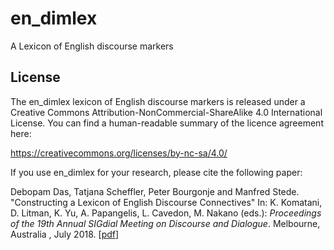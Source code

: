 # en_dimlex
A Lexicon of English discourse markers

## License

The en_dimlex lexicon of English discourse markers is released under a Creative
Commons Attribution-NonCommercial-ShareAlike 4.0 International License.
You can find a human-readable summary of the licence agreement here:

https://creativecommons.org/licenses/by-nc-sa/4.0/

If you use en_dimlex for your research, please cite the following paper:

Debopam Das, Tatjana Scheffler, Peter Bourgonje and Manfred Stede. 
"Constructing a Lexicon of English Discourse Connectives"
In: K. Komatani, D. Litman, K. Yu, A. Papangelis, L. Cavedon, M. Nakano (eds.): *Proceedings of the 19th Annual SIGdial Meeting on Discourse and Dialogue*. Melbourne, Australia , July 2018. \[[pdf](http://aclweb.org/anthology/W18-5042)\]

